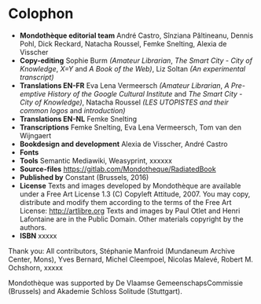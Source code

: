 # Colophon

-   **Mondothèque editorial team** André Castro, Sînziana Păltineanu,
    Dennis Pohl, Dick Reckard, Natacha Roussel, Femke Snelting, Alexia
    de Visscher
-   **Copy-editing** Sophie Burm *(Amateur Librarian*, *The Smart City -
    City of Knowledge*, *X=Y* and *A Book of the Web)*, Liz Soltan *(An
    experimental transcript)*
-   **Translations EN-FR** Eva Lena Vermeersch *(Amateur Librarian*, *A
    Pre-emptive History of the Google Cultural Institute* and *The Smart
    City - City of Knowledge)*, Natacha Roussel *(LES UTOPISTES and
    their common logos* and *introduction)*
-   **Translations EN-NL** Femke Snelting
-   **Transcriptions** Femke Snelting, Eva Lena Vermeersch, Tom van den
    Wijngaert
-   **Bookdesign and development** Alexia de Visscher, André Castro
-   **Fonts**
-   **Tools** Semantic Mediawiki, Weasyprint, xxxxxx
-   **Source-files** <https://gitlab.com/Mondotheque/RadiatedBook>
-   **Published by** Constant (Brussels, 2016)
-   **License** Texts and images developed by Mondothèque are available
    under a Free Art License 1.3 (C) Copyleft Attitude, 2007. You may
    copy, distribute and modify them according to the terms of the Free
    Art License: <http://artlibre.org> Texts and images by Paul Otlet
    and Henri Lafontaine are in the Public Domain. Other materials
    copyright by the authors.
-   **ISBN** xxxxx

Thank you: All contributors, Stéphanie Manfroid (Mundaneum Archive
Center, Mons), Yves Bernard, Michel Cleempoel, Nicolas Malevé, Robert M.
Ochshorn, xxxxx

Mondothèque was supported by De Vlaamse GemeenschapsCommissie (Brussels)
and Akademie Schloss Solitude (Stuttgart).
